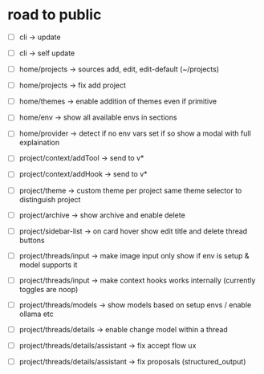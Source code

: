 # road to public

- [ ] cli -> update
- [ ] cli -> self update

- [ ] home/projects -> sources add, edit, edit-default (~/projects)
- [ ] home/projects -> fix add project
- [ ] home/themes -> enable addition of themes even if primitive
- [ ] home/env -> show all available envs in sections
- [ ] home/provider -> detect if no env vars set if so show a modal with full explaination

- [ ] project/context/addTool -> send to v\*
- [ ] project/context/addHook -> send to v\*

- [ ] project/theme -> custom theme per project same theme selector to distinguish project
- [ ] project/archive -> show archive and enable delete

- [ ] project/sidebar-list -> on card hover show edit title and delete thread buttons

- [ ] project/threads/input -> make image input only show if env is setup & model supports it
- [ ] project/threads/input -> make context hooks works internally (currently toggles are noop)
- [ ] project/threads/models -> show models based on setup envs / enable ollama etc
- [ ] project/threads/details -> enable change model within a thread

- [ ] project/threads/details/assistant -> fix accept flow ux
- [ ] project/threads/details/assistant -> fix proposals (structured_output)
